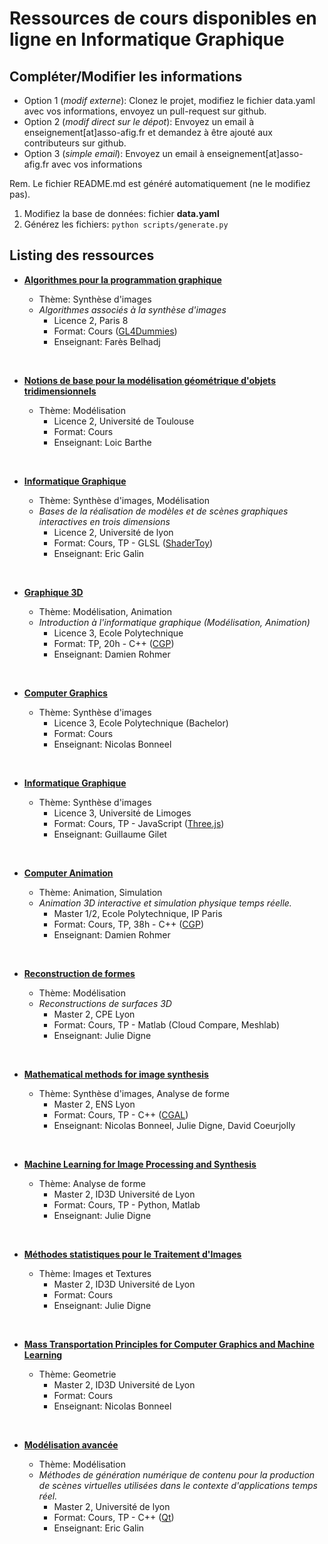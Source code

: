# Ressources de cours disponibles en ligne en Informatique Graphique 
## Compléter/Modifier les informations 
  - Option 1 (_modif externe_): Clonez le projet, modifiez le fichier data.yaml avec vos informations, envoyez un pull-request sur github.
  - Option 2 (_modif direct sur le dépot_): Envoyez un email à enseignement[at]asso-afig.fr et demandez à être ajouté aux contributeurs sur github.
  - Option 3 (_simple email_): Envoyez un email à enseignement[at]asso-afig.fr avec vos informations


Rem. Le fichier README.md est généré automatiquement (ne le modifiez pas).
  1. Modifiez la base de données: fichier **data.yaml**
  2. Générez les fichiers: `python scripts/generate.py` 
## Listing des ressources

* **[Algorithmes pour la programmation graphique](https://expreg.org/amsi/C/APG2223S1/)** 

  * Thème: Synthèse d'images 
  * _Algorithmes associés à la synthèse d'images_ 
     * Licence 2, Paris 8 
     * Format: Cours ([GL4Dummies](https://gl4d.api8.fr/FR/)) 
     * Enseignant: Farès Belhadj
<br>

* **[Notions de base pour la modélisation géométrique d'objets tridimensionnels](https://www.irit.fr/~Loic.Barthe/teaching.php#Modelisation)** 

  * Thème: Modélisation 
     * Licence 2, Université de Toulouse 
     * Format: Cours 
     * Enseignant: Loic Barthe
<br>

* **[Informatique Graphique](https://perso.liris.cnrs.fr/eric.galin/L2)** 

  * Thème: Synthèse d'images, Modélisation 
  * _Bases de la réalisation de modèles et de scènes graphiques interactives en trois dimensions_ 
     * Licence 2, Université de lyon 
     * Format: Cours, TP - GLSL ([ShaderToy](https://www.shadertoy.com/)) 
     * Enseignant: Eric Galin
<br>

* **[Graphique 3D](https://imagecomputing.net/course/2023_2024/inf443/lab)** 

  * Thème: Modélisation, Animation 
  * _Introduction à l'informatique graphique (Modélisation, Animation)_ 
     * Licence 3, Ecole Polytechnique 
     * Format: TP, 20h - C++ ([CGP](https://imagecomputing.net/cgp/index.html)) 
     * Enseignant: Damien Rohmer
<br>

* **[Computer Graphics](https://perso.liris.cnrs.fr/nbonneel/poly.pdf)** 

  * Thème: Synthèse d'images 
     * Licence 3, Ecole Polytechnique (Bachelor) 
     * Format: Cours 
     * Enseignant: Nicolas Bonneel
<br>

* **[Informatique Graphique](https://www.unilim.fr/pages_perso/guillaume.gilet/#Licence3)** 

  * Thème: Synthèse d'images 
     * Licence 3, Université de Limoges 
     * Format: Cours, TP - JavaScript ([Three.js](https://threejs.org/)) 
     * Enseignant: Guillaume Gilet
<br>

* **[Computer Animation](https://imagecomputing.net/course/2023_2024/inf585/)** 

  * Thème: Animation, Simulation 
  * _Animation 3D interactive et simulation physique temps réelle._ 
     * Master 1/2, Ecole Polytechnique, IP Paris 
     * Format: Cours, TP, 38h - C++ ([CGP](https://imagecomputing.net/cgp/index.html)) 
     * Enseignant: Damien Rohmer
<br>

* **[Reconstruction de formes](https://perso.liris.cnrs.fr/julie.digne/teaching.html)** 

  * Thème: Modélisation 
  * _Reconstructions de surfaces 3D_ 
     * Master 2, CPE Lyon 
     * Format: Cours, TP - Matlab (Cloud Compare, Meshlab) 
     * Enseignant: Julie Digne
<br>

* **[Mathematical methods for image synthesis](https://perso.liris.cnrs.fr/nicolas.bonneel/ENS.html)** 

  * Thème: Synthèse d'images, Analyse de forme 
     * Master 2, ENS Lyon 
     * Format: Cours, TP - C++ ([CGAL](https://www.cgal.org/)) 
     * Enseignant: Nicolas Bonneel, Julie Digne, David Coeurjolly
<br>

* **[Machine Learning for Image Processing and Synthesis](https://perso.liris.cnrs.fr/julie.digne/teaching.html)** 

  * Thème: Analyse de forme 
     * Master 2, ID3D Université de Lyon 
     * Format: Cours, TP - Python, Matlab 
     * Enseignant: Julie Digne
<br>

* **[Méthodes statistiques pour le Traitement d'Images](https://perso.liris.cnrs.fr/julie.digne/teaching.html)** 

  * Thème: Images et Textures 
     * Master 2, ID3D Université de Lyon 
     * Format: Cours 
     * Enseignant: Julie Digne
<br>

* **[Mass Transportation Principles for Computer Graphics and Machine Learning](https://perso.liris.cnrs.fr/nbonneel/Lyon1_Transport.pdf)** 

  * Thème: Geometrie 
     * Master 2, ID3D Université de Lyon 
     * Format: Cours 
     * Enseignant: Nicolas Bonneel
<br>

* **[Modélisation avancée](https://perso.liris.cnrs.fr/eric.galin/M2/)** 

  * Thème: Modélisation 
  * _Méthodes de génération numérique de contenu pour la production de scènes virtuelles utilisées dans le contexte d'applications temps réel._ 
     * Master 2, Université de lyon 
     * Format: Cours, TP - C++ ([Qt](https://doc.qt.io/qt-6/qtopengl-index.html)) 
     * Enseignant: Eric Galin
<br>

